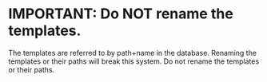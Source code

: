 # IMPORTANT: Do NOT rename the templates.

The templates are referred to by path+name in the database.
Renaming the templates or their paths will break this system.
Do not rename the templates or their paths.
